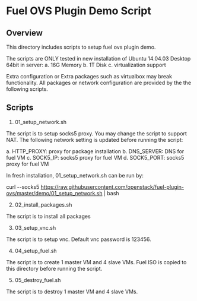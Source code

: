 Fuel OVS Plugin Demo Script
===========================

Overview
--------

This directory includes scripts to setup fuel ovs plugin demo.

The scripts are ONLY tested in new installation of Ubuntu 14.04.03 Desktop
64bit in server:
a. 16G Memory
b. 1T Disk
c. virtualization support

Extra configuration or Extra packages such as virtualbox may break
functionality. All packages or network configuration are provided by the
the following scripts.

Scripts
-------

1. 01_setup_network.sh

The script is to setup socks5 proxy. You may change the script to support
NAT. The following network setting is updated before running the script:

a. HTTP_PROXY: proxy for package installation
b. DNS_SERVER: DNS for fuel VM
c. SOCK5_IP:  socks5 proxy for fuel VM
d. SOCK5_PORT: socks5 proxy for fuel VM

In fresh installation, 01_setup_network.sh can be run by:

curl --socks5 <socks5 proxy> https://raw.githubusercontent.com/openstack/fuel-plugin-ovs/master/demo/01_setup_network.sh | bash

2. 02_install_packages.sh

The script is to install all packages

3. 03_setup_vnc.sh

The script is to setup vnc. Default vnc password is 123456.

4. 04_setup_fuel.sh

The script is to create 1 master VM and 4 slave VMs. Fuel ISO is copied to this
directory before running the script.

5. 05_destroy_fuel.sh

The script is to destroy 1 master VM and 4 slave VMs.
